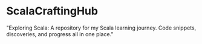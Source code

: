 # ScalaCraftingHub
"Exploring Scala: A repository for my Scala learning journey. Code snippets, discoveries, and progress all in one place."
